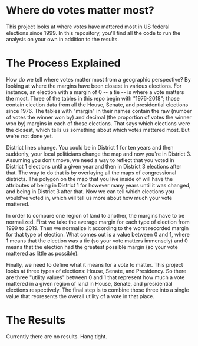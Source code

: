 # Where do votes matter most?
This project looks at where votes have mattered most in US federal elections since 1999. In this repository, you'll find all the code to run the analysis on your own in addition to the results.

# The Process Explained
How do we tell where votes matter most from a geographic perspective? By looking at where the margins have been closest in various elections. For instance, an election with a margin of 0 -- a tie -- is where a vote matters the most. Three of the tables in this repo begin with "1976-2018"; those contain election data from all the House, Senate, and presidential elections since 1976. The tables with "margin" in their names contain the raw (number of votes the winner won by) and decimal (the proportion of votes the winner won by) margins in each of those elections. That says which elections were the closest, which tells us something about which votes mattered most. But we're not done yet.

District lines change. You could be in District 1 for ten years and then suddenly, your local politicians change the map and now you're in District 3. Assuming you don't move, we need a way to reflect that you voted in District 1 elections until a given year and then in District 3 elections after that. The way to do that is by overlaying all the maps of congressional districts. The polygon on the map that you live inside of will have the attributes of being in District 1 for however many years until it was changed, and being in District 3 after that. Now we can tell which elections you would've voted in, which will tell us more about how much your vote mattered.

In order to compare one region of land to another, the margins have to be normalized. First we take the average margin for each type of election from 1999 to 2019. Then we normalize it according to the worst recorded margin for that type of election. What comes out is a value between 0 and 1, where 1 means that the election was a tie (so your vote matters immensely) and 0 means that the election had the greatest possible margin (so your vote mattered as little as possible).

Finally, we need to define what it means for a vote to matter. This project looks at three types of elections: House, Senate, and Presidency. So there are three "utility values" between 0 and 1 that represent how much a vote mattered in a given region of land in House, Senate, and presidential elections respectively. The final step is to combine those three into a single value that represents the overall utility of a vote in that place.

# The Results
Currently there are no results. Hang tight.
